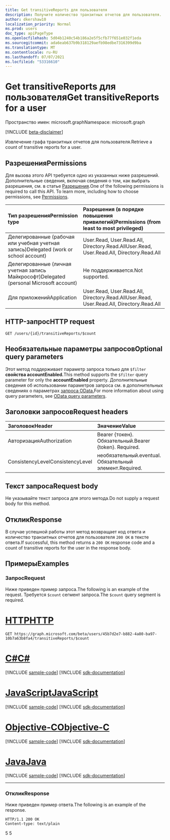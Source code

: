```yaml
---
title: Get transitiveReports для пользователя
description: Получите количество транзитных отчетов для пользователя.
author: dkershaw10
localization_priority: Normal
ms.prod: users
doc_type: apiPageType
ms.openlocfilehash: 5d04b1240c54b186a2e5f5cfb77f651e032f1eda
ms.sourcegitcommit: ada6eab637b9b318129aefb98edbe7316399d9ba
ms.translationtype: MT
ms.contentlocale: ru-RU
ms.lasthandoff: 07/07/2021
ms.locfileid: "53316610"
---
```

# <a name="get-transitivereports-for-a-user"></a><span data-ttu-id="810fb-103">Get transitiveReports для пользователя</span><span class="sxs-lookup"><span data-stu-id="810fb-103">Get transitiveReports for a user</span></span>

<span data-ttu-id="810fb-104">Пространство имен: microsoft.graph</span><span class="sxs-lookup"><span data-stu-id="810fb-104">Namespace: microsoft.graph</span></span>

[!INCLUDE [beta-disclaimer](../../includes/beta-disclaimer.md)]

<span data-ttu-id="810fb-105">Извлечение графа транзитных отчетов для пользователя.</span><span class="sxs-lookup"><span data-stu-id="810fb-105">Retrieve a count of transitive reports for a user.</span></span>

## <a name="permissions"></a><span data-ttu-id="810fb-106">Разрешения</span><span class="sxs-lookup"><span data-stu-id="810fb-106">Permissions</span></span>

<span data-ttu-id="810fb-p101">Для вызова этого API требуется одно из указанных ниже разрешений. Дополнительные сведения, включая сведения о том, как выбрать разрешения, см. в статье [Разрешения](/graph/permissions-reference).</span><span class="sxs-lookup"><span data-stu-id="810fb-p101">One of the following permissions is required to call this API. To learn more, including how to choose permissions, see [Permissions](/graph/permissions-reference).</span></span>


| <span data-ttu-id="810fb-109">Тип разрешения</span><span class="sxs-lookup"><span data-stu-id="810fb-109">Permission type</span></span> | <span data-ttu-id="810fb-110">Разрешения (в порядке повышения привилегий)</span><span class="sxs-lookup"><span data-stu-id="810fb-110">Permissions (from least to most privileged)</span></span> |
|:--------------------|:---------------------------------------------------------|
| <span data-ttu-id="810fb-111">Делегированные (рабочая или учебная учетная запись)</span><span class="sxs-lookup"><span data-stu-id="810fb-111">Delegated (work or school account)</span></span> | <span data-ttu-id="810fb-112">User.Read, User.Read.All, Directory.Read.All</span><span class="sxs-lookup"><span data-stu-id="810fb-112">User.Read, User.Read.All, Directory.Read.All</span></span> |
| <span data-ttu-id="810fb-113">Делегированные (личная учетная запись Майкрософт)</span><span class="sxs-lookup"><span data-stu-id="810fb-113">Delegated (personal Microsoft account)</span></span> | <span data-ttu-id="810fb-114">Не поддерживается.</span><span class="sxs-lookup"><span data-stu-id="810fb-114">Not supported.</span></span> |
| <span data-ttu-id="810fb-115">Для приложений</span><span class="sxs-lookup"><span data-stu-id="810fb-115">Application</span></span> | <span data-ttu-id="810fb-116">User.Read, User.Read.All, Directory.Read.All</span><span class="sxs-lookup"><span data-stu-id="810fb-116">User.Read, User.Read.All, Directory.Read.All</span></span> |

## <a name="http-request"></a><span data-ttu-id="810fb-117">HTTP-запрос</span><span class="sxs-lookup"><span data-stu-id="810fb-117">HTTP request</span></span>
<!-- { "blockType": "ignored" } -->
```http
GET /users/{id}/transitiveReports/$count
```
## <a name="optional-query-parameters"></a><span data-ttu-id="810fb-118">Необязательные параметры запросов</span><span class="sxs-lookup"><span data-stu-id="810fb-118">Optional query parameters</span></span>

<span data-ttu-id="810fb-119">Этот метод поддерживает параметр запроса только для `$filter` **свойства accountEnabled.**</span><span class="sxs-lookup"><span data-stu-id="810fb-119">This method supports the `$filter` query parameter for only the **accountEnabled** property.</span></span> <span data-ttu-id="810fb-120">Дополнительные сведения об использовании параметров запроса см. в дополнительных сведениях о параметрах [запроса OData.](/graph/query-parameters)</span><span class="sxs-lookup"><span data-stu-id="810fb-120">For more information about using query parameters, see [OData query parameters](/graph/query-parameters).</span></span>

## <a name="request-headers"></a><span data-ttu-id="810fb-121">Заголовки запросов</span><span class="sxs-lookup"><span data-stu-id="810fb-121">Request headers</span></span>

| <span data-ttu-id="810fb-122">Заголовок</span><span class="sxs-lookup"><span data-stu-id="810fb-122">Header</span></span>       | <span data-ttu-id="810fb-123">Значение</span><span class="sxs-lookup"><span data-stu-id="810fb-123">Value</span></span> |
|:---------------|:--------|
| <span data-ttu-id="810fb-124">Авторизация</span><span class="sxs-lookup"><span data-stu-id="810fb-124">Authorization</span></span>  | <span data-ttu-id="810fb-p103">Bearer {токен}. Обязательный.</span><span class="sxs-lookup"><span data-stu-id="810fb-p103">Bearer {token}. Required.</span></span>  |
| <span data-ttu-id="810fb-127">ConsistencyLevel</span><span class="sxs-lookup"><span data-stu-id="810fb-127">ConsistencyLevel</span></span> | <span data-ttu-id="810fb-128">необязательный.</span><span class="sxs-lookup"><span data-stu-id="810fb-128">eventual.</span></span> <span data-ttu-id="810fb-129">Обязательный элемент.</span><span class="sxs-lookup"><span data-stu-id="810fb-129">Required.</span></span> |

## <a name="request-body"></a><span data-ttu-id="810fb-130">Текст запроса</span><span class="sxs-lookup"><span data-stu-id="810fb-130">Request body</span></span>

<span data-ttu-id="810fb-131">Не указывайте текст запроса для этого метода.</span><span class="sxs-lookup"><span data-stu-id="810fb-131">Do not supply a request body for this method.</span></span>

## <a name="response"></a><span data-ttu-id="810fb-132">Отклик</span><span class="sxs-lookup"><span data-stu-id="810fb-132">Response</span></span>

<span data-ttu-id="810fb-133">В случае успешной работы этот метод возвращает код ответа и количество транзитных отчетов для пользователя `200 OK` в тексте ответа.</span><span class="sxs-lookup"><span data-stu-id="810fb-133">If successful, this method returns a `200 OK` response code and a count of transitive reports for the user in the response body.</span></span>

## <a name="examples"></a><span data-ttu-id="810fb-134">Примеры</span><span class="sxs-lookup"><span data-stu-id="810fb-134">Examples</span></span>

### <a name="request"></a><span data-ttu-id="810fb-135">Запрос</span><span class="sxs-lookup"><span data-stu-id="810fb-135">Request</span></span>

<span data-ttu-id="810fb-136">Ниже приведен пример запроса.</span><span class="sxs-lookup"><span data-stu-id="810fb-136">The following is an example of the request.</span></span> <span data-ttu-id="810fb-137">Требуется `$count` сегмент запроса.</span><span class="sxs-lookup"><span data-stu-id="810fb-137">The `$count` query segment is required.</span></span>


# <a name="http"></a>[<span data-ttu-id="810fb-138">HTTP</span><span class="sxs-lookup"><span data-stu-id="810fb-138">HTTP</span></span>](#tab/http)
<!-- {
  "blockType": "request",
  "name": "get_transitivereports_user"
}-->
```msgraph-interactive
GET https://graph.microsoft.com/beta/users/45b7d2e7-b882-4a80-ba97-10b7a63b8fa4/transitiveReports/$count
```
# <a name="c"></a>[<span data-ttu-id="810fb-139">C#</span><span class="sxs-lookup"><span data-stu-id="810fb-139">C#</span></span>](#tab/csharp)
[!INCLUDE [sample-code](../includes/snippets/csharp/get-transitivereports-user-csharp-snippets.md)]
[!INCLUDE [sdk-documentation](../includes/snippets/snippets-sdk-documentation-link.md)]

# <a name="javascript"></a>[<span data-ttu-id="810fb-140">JavaScript</span><span class="sxs-lookup"><span data-stu-id="810fb-140">JavaScript</span></span>](#tab/javascript)
[!INCLUDE [sample-code](../includes/snippets/javascript/get-transitivereports-user-javascript-snippets.md)]
[!INCLUDE [sdk-documentation](../includes/snippets/snippets-sdk-documentation-link.md)]

# <a name="objective-c"></a>[<span data-ttu-id="810fb-141">Objective-C</span><span class="sxs-lookup"><span data-stu-id="810fb-141">Objective-C</span></span>](#tab/objc)
[!INCLUDE [sample-code](../includes/snippets/objc/get-transitivereports-user-objc-snippets.md)]
[!INCLUDE [sdk-documentation](../includes/snippets/snippets-sdk-documentation-link.md)]

# <a name="java"></a>[<span data-ttu-id="810fb-142">Java</span><span class="sxs-lookup"><span data-stu-id="810fb-142">Java</span></span>](#tab/java)
[!INCLUDE [sample-code](../includes/snippets/java/get-transitivereports-user-java-snippets.md)]
[!INCLUDE [sdk-documentation](../includes/snippets/snippets-sdk-documentation-link.md)]

---


### <a name="response"></a><span data-ttu-id="810fb-143">Отклик</span><span class="sxs-lookup"><span data-stu-id="810fb-143">Response</span></span>

<span data-ttu-id="810fb-144">Ниже приведен пример ответа.</span><span class="sxs-lookup"><span data-stu-id="810fb-144">The following is an example of the response.</span></span>
<!-- {
  "blockType": "response"
} -->
```http
HTTP/1.1 200 OK
Content-type: text/plain
```

<span data-ttu-id="810fb-145">5 </span><span class="sxs-lookup"><span data-stu-id="810fb-145">5</span></span>

<!-- uuid: 8fcb5dbc-d5aa-4681-8e31-b001d5168d79
2015-10-25 14:57:30 UTC -->
<!--
{
  "type": "#page.annotation",
  "description": "Get transitiveReports for a user",
  "keywords": "",
  "section": "documentation",
  "tocPath": "",
  "suppressions": [
  ]
}
-->
